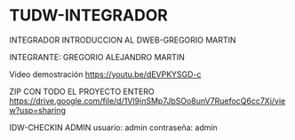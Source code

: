 # TUDW-INTEGRADOR
INTEGRADOR INTRODUCCION AL DWEB-GREGORIO MARTIN


INTEGRANTE: GREGORIO ALEJANDRO MARTIN

Video demostración https://youtu.be/dEVPKYSGD-c

ZIP CON TODO EL PROYECTO ENTERO https://drive.google.com/file/d/1VI9jnSMp7JbSOo8unV7RuefocQ6cc7Xj/view?usp=sharing


IDW-CHECKIN ADMIN
usuario: admin
contraseña: admin
